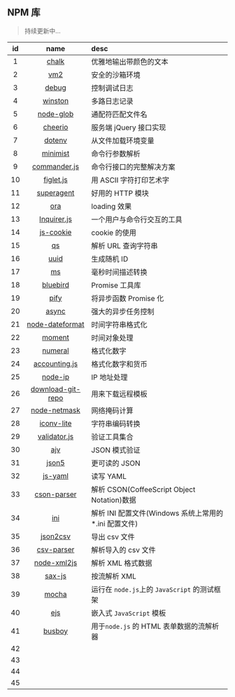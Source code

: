 ## NPM 库

> 持续更新中...

| id  |                                 name                                 | desc                                                    |
| :-: | :------------------------------------------------------------------: | :------------------------------------------------------ |
|  1  |               [chalk](https://github.com/chalk/chalk)                | 优雅地输出带颜色的文本                                  |
|  2  |              [vm2](https://github.com/patriksimek/vm2)               | 安全的沙箱环境                                          |
|  3  |            [debug](https://github.com/visionmedia/debug)             | 控制调试日志                                            |
|  4  |           [winston](https://github.com/winstonjs/winston)            | 多路日志记录                                            |
|  5  |           [node-glob](https://github.com/isaacs/node-glob)           | 通配符匹配文件名                                        |
|  6  |           [cheerio](https://github.com/cheeriojs/cheerio)            | 服务端 jQuery 接口实现                                  |
|  7  |             [dotenv](https://github.com/motdotla/dotenv)             | 从文件加载环境变量                                      |
|  8  |           [minimist](https://github.com/substack/minimist)           | 命令行参数解析                                          |
|  9  |          [commander.js](https://github.com/tj/commander.js)          | 命令行接口的完整解决方案                                |
| 10  |          [figlet.js](https://github.com/patorjk/figlet.js)           | 用 ASCII 字符打印艺术字                                 |
| 11  |       [superagent](https://github.com/visionmedia/superagent)        | 好用的 HTTP 模块                                        |
| 12  |              [ora](https://github.com/sindresorhus/ora)              | loading 效果                                            |
| 13  |       [Inquirer.js](https://github.com/SBoudrias/Inquirer.js)        | 一个用户与命令行交互的工具                              |
| 14  |         [js-cookie](https://github.com/js-cookie/js-cookie)          | cookie 的使用                                           |
| 15  |                  [qs](https://github.com/ljharb/qs)                  | 解析 URL 查询字符串                                     |
| 16  |                [uuid](https://github.com/uuidjs/uuid)                | 生成随机 ID                                             |
| 17  |                   [ms](https://github.com/zeit/ms)                   | 毫秒时间描述转换                                        |
| 18  |         [bluebird](https://github.com/petkaantonov/bluebird)         | Promise 工具库                                          |
| 19  |             [pify](https://github.com/sindresorhus/pify)             | 将异步函数 Promise 化                                   |
| 20  |               [async](https://github.com/caolan/async)               | 强大的异步任务控制                                      |
| 21  |    [node-dateformat](https://github.com/felixge/node-dateformat)     | 时间字符串格式化                                        |
| 22  |              [moment](https://github.com/moment/moment)              | 时间对象处理                                            |
| 23  |         [numeral](https://github.com/adamwdraper/Numeral-js)         | 格式化数字                                              |
| 24  | [accounting.js](https://github.com/openexchangerates/accounting.js)  | 格式化数字和货币                                        |
| 25  |            [node-ip](https://github.com/indutny/node-ip)             | IP 地址处理                                             |
| 26  | [download-git-repo](https://www.npmjs.com/package/download-git-repo) | 用来下载远程模板                                        |
| 27  |          [node-netmask](https://github.com/rs/node-netmask)          | 网络掩码计算                                            |
| 28  |        [iconv-lite](https://github.com/ashtuchkin/iconv-lite)        | 字符串编码转换                                          |
| 29  |     [validator.js](https://github.com/validatorjs/validator.js)      | 验证工具集合                                            |
| 30  |              [ajv](https://github.com/epoberezkin/ajv)               | JSON 模式验证                                           |
| 31  |               [json5](https://github.com/json5/json5)                | 更可读的 JSON                                           |
| 32  |             [js-yaml](https://github.com/nodeca/js-yaml)             | 读写 YAML                                               |
| 33  |        [cson-parser](https://github.com/groupon/cson-parser)         | 解析 CSON(CoffeeScript Object Notation)数据             |
| 34  |                  [ini](https://github.com/npm/ini)                   | 解析 INI 配置文件(Windows 系统上常用的 \*.ini 配置文件) |
| 35  |           [json2csv](https://github.com/zemirco/json2csv)            | 导出 csv 文件                                           |
| 36  |        [csv-parser](https://github.com/mafintosh/csv-parser)         | 解析导入的 csv 文件                                     |
| 37  |   [node-xml2js](https://github.com/Leonidas-from-XIV/node-xml2js)    | 解析 XML 格式数据                                       |
| 38  |              [sax-js](https://github.com/isaacs/sax-js)              | 按流解析 XML                                            |
| 39  |              [mocha](https://github.com/mochajs/mocha)               | 运行在 `node.js`上的 `JavaScript` 的测试框架            |
| 40  |                  [ejs](https://github.com/mde/ejs)                   | 嵌入式 `JavaScript` 模板                                |
| 41  |              [busboy](https://github.com/mscdex/busboy)              | 用于`node.js` 的 HTML 表单数据的流解析器                |
| 42  |                                                                      |                                                         |
| 43  |                                                                      |                                                         |
| 44  |                                                                      |                                                         |
| 45  |                                                                      |                                                         |

